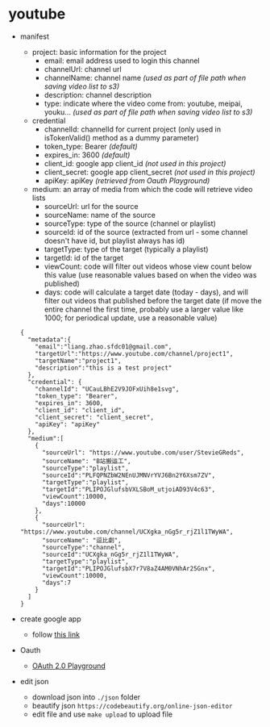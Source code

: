 # youtube

* manifest
  * project: basic information for the project
    * email: email address used to login this channel
    * channelUrl: channel url
    * channelName: channel name *(used as part of file path when saving video list to s3)*
    * description: channel description
    * type: indicate where the video come from: youtube, meipai, youku... *(used as part of file path when saving video list to s3)*
  * credential
    * channelId: channelId for current project (only used in isTokenValid() method as a dummy parameter)
    * token_type: Bearer *(default)*  
    * expires_in: 3600 *(default)*
    * client_id: google app client_id *(not used in this project)*
    * client_secret: google app client_secret *(not used in this project)*
    * apiKey: apiKey *(retrieved from Oauth Playground)*
  * medium: an array of media from which the code will retrieve video lists
    * sourceUrl: url for the source
    * sourceName: name of the source
    * sourceType: type of the source (channel or playlist)
    * sourceId: id of the source (extracted from url - some channel doesn't have id, but playlist always has id)
    * targetType: type of the target (typically a playlist)
    * targetId: id of the target
    * viewCount: code will filter out videos whose view count below this value (use reasonable values based on when the video was published)
    * days: code will calculate a target date (today - days), and will filter out videos that published before the target date (if move the entire channel the first time, probably use a larger value like 1000; for periodical update, use a reasonable value)
  ```
  {
    "metadata":{
      "email":"liang.zhao.sfdc01@gmail.com",
      "targetUrl":"https://www.youtube.com/channel/project1",
      "targetName":"project1",
      "description":"this is a test project"
    },
    "credential": {
      "channelId": "UCauLBhE2V9JOFxUih8e1svg",
      "token_type": "Bearer",
      "expires_in": 3600,
      "client_id": "client_id",
      "client_secret": "client_secret",
      "apiKey": "apiKey"
    },
    "medium":[
      {
        "sourceUrl": "https://www.youtube.com/user/StevieGReds",
        "sourceName": "B站搬运工",
        "sourceType":"playlist",
        "sourceId":"PLFQPNZbW2NEnUJMNVrYVJ6Bn2Y6Xsm7ZV",
        "targetType":"playlist",
        "targetId":"PLIPOJGlufsbVXLSBoM_utjoiAD93V4c63",
        "viewCount":10000,
        "days":10000
      },
      {
        "sourceUrl": "https://www.youtube.com/channel/UCXgka_nGg5r_rjZ1l1TWyWA",
        "sourceName": "逗比劇",
        "sourceType":"channel",
        "sourceId":"UCXgka_nGg5r_rjZ1l1TWyWA",
        "targetType":"playlist",
        "targetId":"PLIPOJGlufsbX7r7V8aZ4AM0VNhAr25Gnx",
        "viewCount":10000,
        "days":7
      }
    ]
  }
  ```

* create google app
  * follow [this link](https://www.slickremix.com/docs/get-api-key-for-youtube/)

* Oauth
  * [OAuth 2.0 Playground](https://developers.google.com/oauthplayground/)

* edit json
  * download json into `./json` folder
  * beautify json `https://codebeautify.org/online-json-editor`
  * edit file and use `make upload` to upload file
